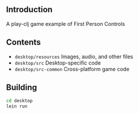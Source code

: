 ## Introduction

A play-clj game example of First Person Controls

## Contents

* `desktop/resources` Images, audio, and other files
* `desktop/src` Desktop-specific code
* `desktop/src-common` Cross-platform game code

## Building

```sh
cd desktop
lein run
```
